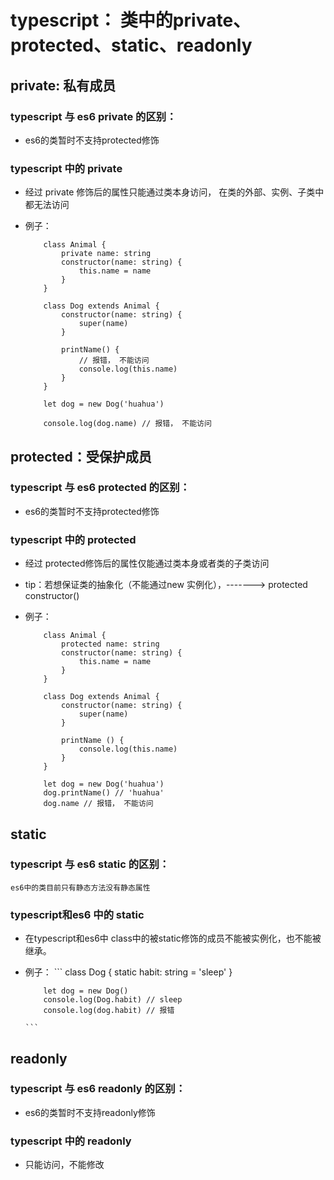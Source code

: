 # typescript： 类中的private、 protected、static、readonly

## private: 私有成员    

### typescript 与 es6 private 的区别：
-   es6的类暂时不支持protected修饰

### typescript 中的 private
-   经过 private 修饰后的属性只能通过类本身访问， 在类的外部、实例、子类中都无法访问

-   例子：

    ```
        class Animal {
            private name: string
            constructor(name: string) {
                this.name = name
            }
        }

        class Dog extends Animal {
            constructor(name: string) {
                super(name)
            }

            printName() {
                // 报错， 不能访问
                console.log(this.name)
            }
        }

        let dog = new Dog('huahua')

        console.log(dog.name) // 报错， 不能访问
    ```




## protected：受保护成员

### typescript 与 es6 protected 的区别：
- es6的类暂时不支持protected修饰

### typescript 中的 protected
-   经过 protected修饰后的属性仅能通过类本身或者类的子类访问
-   tip：若想保证类的抽象化（不能通过new 实例化），-------> protected constructor()

-   例子：

    ```
        class Animal {
            protected name: string
            constructor(name: string) {
                this.name = name
            }
        }

        class Dog extends Animal {
            constructor(name: string) {
                super(name)
            }

            printName () {
                console.log(this.name)
            }
        }

        let dog = new Dog('huahua')
        dog.printName() // 'huahua'
        dog.name // 报错， 不能访问
    
    ```

## static

### typescript 与 es6 static 的区别：  
	es6中的类目前只有静态方法没有静态属性
	
### typescript和es6 中的 static
-	在typescript和es6中 class中的被static修饰的成员不能被实例化，也不能被继承。

-	例子：
		```
			class Dog {
				static habit: string = 'sleep'
			}

			let dog = new Dog()
			console.log(Dog.habit) // sleep
			console.log(dog.habit) // 报错

		```
		
## readonly

### typescript 与 es6 readonly 的区别：
-   es6的类暂时不支持readonly修饰

### typescript 中的 readonly
-	只能访问，不能修改